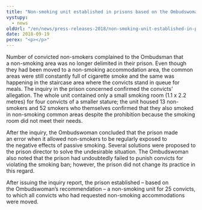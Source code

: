 ```yaml
---
title: "Non-smoking unit established in prisons based on the Ombudswoman’s recommendation"
vystupy:
  - news
oldUrl: "/en/news/press-releases-2018/non-smoking-unit-established-in-prisons-based-on-the-ombudswomans-recommendation/"
date: 2018-09-19
perex: "<p></p>"
---
```


<!-- imported from the old website -->

<p>Number of convicted non-smokers complained to the Ombudsman that a non-smoking area was no longer delimited in their prison. Even though they had been moved to a non-smoking accommodation area, the common areas were still constantly full of cigarette smoke and the same was happening in the staircase area where the convicts stand in queue for meals. The inquiry in the prison concerned confirmed the convicts’ allegation. The whole unit contained only a small smoking room (1.1 x 2.2 metres) for four convicts of a smaller stature; the unit housed 13 non-smokers and 52 smokers who themselves confirmed that they also smoked in non-smoking common areas despite the prohibition because the smoking room did not meet their needs.</p> <p>After the inquiry, the Ombudswoman concluded that the prison made an error when it allowed non-smokers to be regularly exposed to the negative effects of passive smoking. Several solutions were proposed to the prison director to solve the undesirable situation. The Ombudswoman also noted that the prison had undoubtedly failed to punish convicts for violating the smoking ban; however, the prison did not change its practice in this regard. </p> <p>After issuing the inquiry report, the prison established &ndash; based on the Ombudswoman’s recommendation &ndash; a non-smoking unit for 25 convicts, to which all convicts who had requested non-smoking accommodations were moved.</p>

